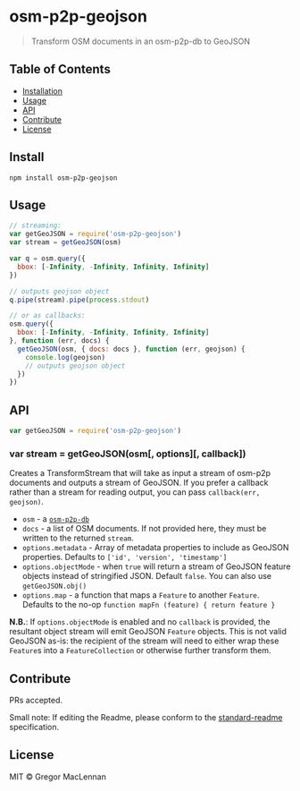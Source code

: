 # osm-p2p-geojson

> Transform OSM documents in an osm-p2p-db to GeoJSON

## Table of Contents

- [Installation](#installation)
- [Usage](#usage)
- [API](#api)
- [Contribute](#contribute)
- [License](#license)

## Install

```
npm install osm-p2p-geojson
```

## Usage

```js
// streaming:
var getGeoJSON = require('osm-p2p-geojson')
var stream = getGeoJSON(osm)

var q = osm.query({
  bbox: [-Infinity, -Infinity, Infinity, Infinity]
})

// outputs geojson object
q.pipe(stream).pipe(process.stdout)

// or as callbacks:
osm.query({
  bbox: [-Infinity, -Infinity, Infinity, Infinity]
}, function (err, docs) {
  getGeoJSON(osm, { docs: docs }, function (err, geojson) {
    console.log(geojson)
    // outputs geojson object
  })
})
```

## API

```js
var getGeoJSON = require('osm-p2p-geojson')
```

### var stream = getGeoJSON(osm[, options][, callback])

Creates a TransformStream that will take as input a stream of osm-p2p documents
and outputs a stream of GeoJSON. If you prefer a callback rather than a stream
for reading output, you can pass `callback(err, geojson)`.

- `osm` - a [`osm-p2p-db`](https://github.com/digidem/osm-p2p-db)
- `docs` - a list of OSM documents. If not provided here, they must be written
  to the returned `stream`.
- `options.metadata` - Array of metadata properties to include as GeoJSON properties. Defaults to `['id', 'version', 'timestamp']`
- `options.objectMode` - when `true` will return a stream of GeoJSON feature objects instead of stringified JSON. Default `false`. You can also use `getGeoJSON.obj()`
- `options.map` - a function that maps a `Feature` to another `Feature`. Defaults to the no-op `function mapFn (feature) { return feature }`

**N.B.**: If `options.objectMode` is enabled and no `callback` is provided, the
resultant object stream will emit GeoJSON `Feature` objects. This is not valid
GeoJSON as-is: the recipient of the stream will need to either wrap these
`Feature`s into a `FeatureCollection` or otherwise further transform them.

## Contribute

PRs accepted.

Small note: If editing the Readme, please conform to the [standard-readme](https://github.com/RichardLitt/standard-readme) specification.

## License

MIT © Gregor MacLennan
